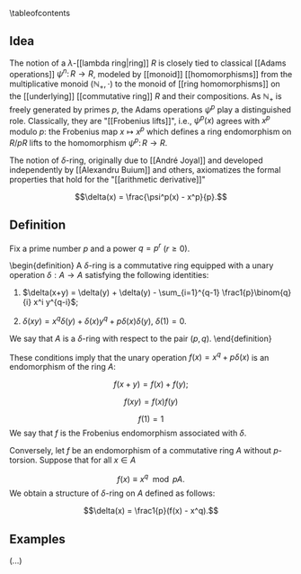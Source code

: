 \tableofcontents

## Idea 

The notion of a $\lambda$-[[lambda ring|ring]] $R$ is closely tied to classical [[Adams operations]] $\psi^n \colon R \to R$, modeled by [[monoid]] [[homomorphisms]] from the multiplicative monoid $(\mathbb{N}_+, \cdot)$ to the monoid of [[ring homomorphisms]] on the [[underlying]] [[commutative ring]] $R$ and their compositions. As $\mathbb{N}_+$ is freely generated by primes $p$, the Adams operations $\psi^p$ play a distinguished role. Classically, they are "[[Frobenius lifts]]", i.e., $\psi^p(x)$ agrees with $x^p$ modulo $p$: the Frobenius map $x \mapsto x^p$ which defines a ring endomorphism on $R/p R$ lifts to the homomorphism $\psi^p\colon R \to R$. 

The notion of $\delta$-ring, originally due to [[André Joyal]] and developed independently by [[Alexandru Buium]] and others, axiomatizes the formal properties that hold for the "[[arithmetic derivative]]" 

$$\delta(x) = \frac{\psi^p(x) - x^p}{p}.$$ 

## Definition 

Fix a prime number $p$ and a power $q = p^r$ ($r \geq 0$). 

\begin{definition} A $\delta$-ring is a commutative ring equipped with a unary operation $\delta: A \to A$ satisfying the following identities: 

1. $\delta(x+y) = \delta(y) + \delta(y) - \sum_{i=1}^{q-1} \frac1{p}\binom{q}{i} x^i y^{q-i}$; 

1. $\delta(xy) = x^q\delta(y) + \delta(x)y^q + p\delta(x)\delta(y)$, $\delta(1) = 0$. 

We say that $A$ is a $\delta$-ring with respect to the pair $(p, q)$. 
\end{definition} 

These conditions imply that the unary operation $f(x) = x^q + p\delta(x)$ is an endomorphism of the ring $A$: 

$$f(x+y) = f(x) + f(y); $$ 

$$f(x y) = f(x)f(y)$$ 

$$f(1) = 1$$ 
We say that $f$ is the Frobenius endomorphism associated with $\delta$. 

Conversely, let $f$ be an endomorphism of a commutative ring $A$ without $p$-torsion. Suppose that for all $x \in A$ 

$$f(x) \equiv x^q \mod p A.$$ 
We obtain a structure of $\delta$-ring on $A$ defined as follows: 

$$\delta(x) = \frac1{p}(f(x) - x^q).$$ 

## Examples 

(...) 
